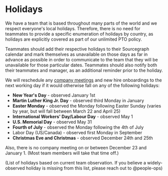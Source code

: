 # Holidays

We have a team that is based throughout many parts of the world and we respect everyone's local holidays. Therefore, there is no need for teammates to provide a specific enumeration of holidays by country, as holidays are explicitly covered as part of our unlimited PTO policy.

Teammates should add their respective holidays to their Sourcegraph calendar and mark themselves as unavailable on those days as far in advance as possible in order to communicate to the team that they will be unavailable for those particular dates. Teammates should also notify both their teammates and manager, as an additional reminder prior to the holiday.

We will reschedule any [company meetings](../communication/company_meeting.md) and new hire onboardings to the next working day if it would otherwise fall on any of the following holidays:

- **New Year's Day** - observed January 1st
- **Martin Luther King Jr. Day** - observed third Monday in January
- **Easter Monday** - observed the Monday following Easter Sunday (varies by year, but will fall between March 22 and April 25)
- **International Workers' Day/Labour Day** - observed May 1
- **U.S. Memorial Day** - observed May 31
- **Fourth of July** - observed the Monday following the 4th of July
- Labor Day (US/Canada) - observed first Monday in September
- **Christmas Eve and Christmas** - observed December 24th and 25th

Also, there is no company meeting on or between December 23 and January 1. (Most team members will take that time off.)

(List of holidays based on current team observation. If you believe a widely-observed holiday is missing from this list, please reach out to @people-ops)
